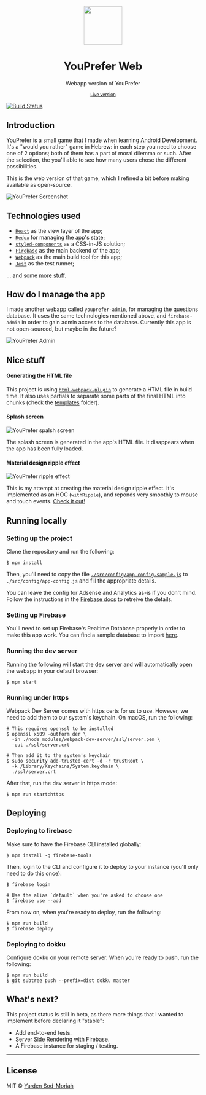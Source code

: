 <div align="center">
  <img width="100" height="100" src=".github/youprefer-logo.png">
  <h1>YouPrefer Web</h1>
  <p>Webapp version of YouPrefer</p>
  <small><a href="https://youprefer.co.il/" target="_blank">Live version</a></small>
</div>

[![Build Status](https://github.com/yardnsm/youprefer-web/workflows/main/badge.svg)](https://github.com/yardnsm/youprefer-web/actions)

## Introduction

YouPrefer is a small game that I made when learning Android Development. It's a "would you rather"
game in Hebrew: in each step you need to choose one of 2 options; both of them has a part of moral
dilemma or such. After the selection, the you'll able to see how many users chose the different
possibilities.

This is the web version of that game, which I refined a bit before making available as open-source.

![YouPrefer Screenshot](.github/youprefer-main.png)

## Technologies used

- [`React`](https://reactjs.org/) as the view layer of the app;
- [`Redux`](https://redux.js.org/) for managing the app's state;
- [`styled-components`](https://www.styled-components.com/) as a CSS-in-JS solution;
- [`Firebase`](https://firebase.google.com/) as the main backend of the app;
- [`Webpack`](https://webpack.js.org/) as the main build tool for this app;
- [`Jest`](https://jestjs.io/) as the test runner;

... and some [more stuff](./package.json).

## How do I manage the app

I made another webapp called `youprefer-admin`, for managing the questions database. It uses the
same technologies mentioned above, and `firebase-admin` in order to gain admin access to the
database. Currently this app is not open-sourced, but maybe in the future?

![YouPrefer Admin](.github/youprefer-admin.png)

## Nice stuff

#### Generating the HTML file

This project is using [`html-webpack-plugin`](https://github.com/jantimon/html-webpack-plugin) to
generate a HTML file in build time. It also uses partials to separate some parts of the final HTML
into chunks (check the [templates](./templates) folder).


#### Splash screen

![YouPrefer spalsh screen](.github/youprefer-splash-screen.gif)

The splash screen is generated in the app's HTML file. It disappears when the app has been fully
loaded.

#### Material design ripple effect

![YouPrefer ripple effect](.github/youprefer-md-ripple.gif)

This is my attempt at creating the material design ripple effect. It's implemented as an HOC
(`withRipple`), and reponds very smoothly to mouse and touch events. [Check it
out!](src/hoc/withRipple.jsx)

## Running locally

### Setting up the project

Clone the repository and run the following:

```console
$ npm install
```

Then, you'll need to copy the file
[`./src/config/app-config.sample.js`](./src/config/app-config.sample.js) to
`./src/config/app-config.js` and fill the appropriate details.

You can leave the config for Adsense and Analytics as-is if you don't mind. Follow the instructions
in the [Firebase docs](https://firebase.google.com/docs/web/setup) to retreive the details.

### Setting up Firebase

You'll need to set up Firebase's Realtime Database properly in order to make this app work. You can
find a sample database to import [here](.github/youprefer-database-export.json).

### Running the dev server

Running the following will start the dev server and will automatically open the webapp in your
default browser:

```console
$ npm start
```

### Running under https

Webpack Dev Server comes with https certs for us to use. However, we need to add them to our
system's keychain. On macOS, run the following:

```console
# This requires openssl to be installed
$ openssl x509 -outform der \
  -in ./node_modules/webpack-dev-server/ssl/server.pem \
  -out ./ssl/server.crt

# Then add it to the system's keychain
$ sudo security add-trusted-cert -d -r trustRoot \
  -k /Library/Keychains/System.keychain \
  ./ssl/server.crt
```

After that, run the dev server in https mode:

```console
$ npm run start:https
```

## Deploying

### Deploying to firebase

Make sure to have the Firebase CLI installed globally:

```console
$ npm install -g firebase-tools
```

Then, login to the CLI and configure it to deploy to your instance (you'll only need to do this
once):

```console
$ firebase login

# Use the alias `default` when you're asked to choose one
$ firebase use --add
```

From now on, when you're ready to deploy, run the following:

```console
$ npm run build
$ firebase deploy
```

### Deploying to dokku

Configure dokku on your remote server. When you're ready to push, run the following:

```console
$ npm run build
$ git subtree push --prefix=dist dokku master
```

## What's next?

This project status is still in beta, as there more things that I wanted to implement before
declaring it "stable":

- Add end-to-end tests.
- Server Side Rendering with Firebase.
- A Firebase instance for staging / testing.

---

## License

MIT © [Yarden Sod-Moriah](http://yardnsm.net/)
